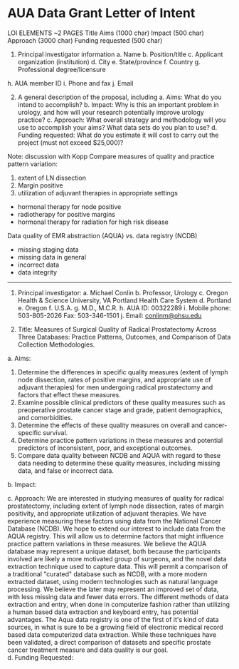# AUA Data Grant Letter of Intent

LOI ELEMENTS ~2 PAGES
Title Aims (1000 char)
Impact (500 char)
Approach (3000 char)
Funding requested (500 char)

1. Principal investigator information
a. Name
b. Position/title
c. Applicant organization (institution)
d. City e. State/province
f. Country
g. Professional degree/licensure

h. AUA member ID
i. Phone and fax
j. Email

2. A general description of the proposal, including
a. Aims: What do you intend to accomplish?
b. Impact: Why is this an important problem in urology, and how will your research potentially improve urology practice?
c. Approach: What overall strategy and methodology will you use to accomplish your aims? What data sets do you plan to use?
d. Funding requested: What do you estimate it will cost to carry out the project (must not exceed $25,000)?





Note: discussion with Kopp
Compare measures of quality and practice pattern variation:
1. extent of LN dissection
2. Margin positive
3. utilization of adjuvant therapies in appropriate settings
  - hormonal therapy for node positive
  - radiotherapy for positive margins
  - hormonal therapy for radiation for high risk disease

Data quality of EMR abstraction (AQUA) vs. data registry (NCDB)
- missing staging data
- missing data in general
- incorrect data
- data integrity

--------------------------------------------------------------------

1. Principal investigator:
a. Michael Conlin
b. Professor, Urology
c. Oregon Health & Science University, VA Portland Health Care System
d. Portland
e. Oregon
f. U.S.A.
g. M.D., M.C.R.
h. AUA ID: 00322289
i. Mobile phone: 503-805-2026 Fax: 503-346-1501
j. Email: conlinm@ohsu.edu

2. Title: Measures of Surgical Quality of Radical Prostatectomy Across Three Databases: Practice Patterns, Outcomes, and Comparison of Data Collection Methodologies.

a. Aims:
1. Determine the differences in specific quality measures (extent of lymph node dissection, rates of positive margins, and appropriate use of adjuvant therapies) for men undergoing radical prostatectomy and factors that effect these measures.
2. Examine possible clinical predictors of these quality measures such as preoperative prostate cancer stage and grade, patient demographics, and comorbidities.
3. Determine the effects of these quality measures on overall and cancer-specific survival.
4. Determine practice pattern variations in these measures and potential predictors of inconsistent, poor, and exceptional outcomes.
5. Compare data quality between NCDB and AQUA with regard to these data needing to determine these quality measures, including missing data, and false or incorrect data.

b. Impact:

c. Approach:
We are interested in studying measures of quality for radical prostatectomy, including extent of lymph node dissection, rates of margin positivity, and appropriate utilization of adjuvant therapies. We have experience measuring these factors using data from the National Cancer Database (NCDB). We hope to extend our interest to include data from the AQUA registry. This will allow us to determine factors that might influence practice pattern variations in these measures. We believe the AQUA database may represent a unique dataset, both because the participants involved are likely a more motivated group of surgeons, and the novel data extraction technique used to capture data. This will permit a comparison of a traditional "curated" database such as NCDB, with a more modern extracted dataset, using modern technologies such as natural language processing. We believe the later may represent an improved set of data, with less missing data and fewer data errors. The different methods of data extraction and entry, when done in computerize fashion rather than utilizing a human based data extraction and keyboard entry, has potential advantages. The Aqua data registry is one of the first of it's kind of data sources, in what is sure to be a growing field of electronic medical record based data computerized data extraction. While these techniques have been validated, a direct comparison of datasets and specific prostate cancer treatment measure and data quality is our goal.  
d. Funding Requested:

